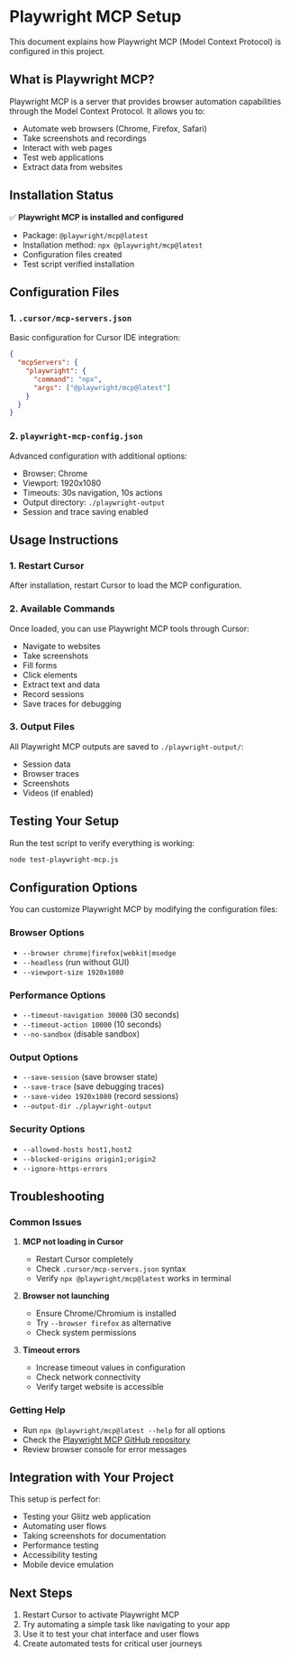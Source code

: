 # Playwright MCP Setup

This document explains how Playwright MCP (Model Context Protocol) is configured in this project.

## What is Playwright MCP?

Playwright MCP is a server that provides browser automation capabilities through the Model Context Protocol. It allows you to:
- Automate web browsers (Chrome, Firefox, Safari)
- Take screenshots and recordings
- Interact with web pages
- Test web applications
- Extract data from websites

## Installation Status

✅ **Playwright MCP is installed and configured**

- Package: `@playwright/mcp@latest`
- Installation method: `npx @playwright/mcp@latest`
- Configuration files created
- Test script verified installation

## Configuration Files

### 1. `.cursor/mcp-servers.json`
Basic configuration for Cursor IDE integration:
```json
{
  "mcpServers": {
    "playwright": {
      "command": "npx",
      "args": ["@playwright/mcp@latest"]
    }
  }
}
```

### 2. `playwright-mcp-config.json`
Advanced configuration with additional options:
- Browser: Chrome
- Viewport: 1920x1080
- Timeouts: 30s navigation, 10s actions
- Output directory: `./playwright-output`
- Session and trace saving enabled

## Usage Instructions

### 1. Restart Cursor
After installation, restart Cursor to load the MCP configuration.

### 2. Available Commands
Once loaded, you can use Playwright MCP tools through Cursor:
- Navigate to websites
- Take screenshots
- Fill forms
- Click elements
- Extract text and data
- Record sessions
- Save traces for debugging

### 3. Output Files
All Playwright MCP outputs are saved to `./playwright-output/`:
- Session data
- Browser traces
- Screenshots
- Videos (if enabled)

## Testing Your Setup

Run the test script to verify everything is working:
```bash
node test-playwright-mcp.js
```

## Configuration Options

You can customize Playwright MCP by modifying the configuration files:

### Browser Options
- `--browser chrome|firefox|webkit|msedge`
- `--headless` (run without GUI)
- `--viewport-size 1920x1080`

### Performance Options
- `--timeout-navigation 30000` (30 seconds)
- `--timeout-action 10000` (10 seconds)
- `--no-sandbox` (disable sandbox)

### Output Options
- `--save-session` (save browser state)
- `--save-trace` (save debugging traces)
- `--save-video 1920x1080` (record sessions)
- `--output-dir ./playwright-output`

### Security Options
- `--allowed-hosts host1,host2`
- `--blocked-origins origin1;origin2`
- `--ignore-https-errors`

## Troubleshooting

### Common Issues

1. **MCP not loading in Cursor**
   - Restart Cursor completely
   - Check `.cursor/mcp-servers.json` syntax
   - Verify `npx @playwright/mcp@latest` works in terminal

2. **Browser not launching**
   - Ensure Chrome/Chromium is installed
   - Try `--browser firefox` as alternative
   - Check system permissions

3. **Timeout errors**
   - Increase timeout values in configuration
   - Check network connectivity
   - Verify target website is accessible

### Getting Help

- Run `npx @playwright/mcp@latest --help` for all options
- Check the [Playwright MCP GitHub repository](https://github.com/microsoft/playwright-mcp)
- Review browser console for error messages

## Integration with Your Project

This setup is perfect for:
- Testing your Gliitz web application
- Automating user flows
- Taking screenshots for documentation
- Performance testing
- Accessibility testing
- Mobile device emulation

## Next Steps

1. Restart Cursor to activate Playwright MCP
2. Try automating a simple task like navigating to your app
3. Use it to test your chat interface and user flows
4. Create automated tests for critical user journeys







